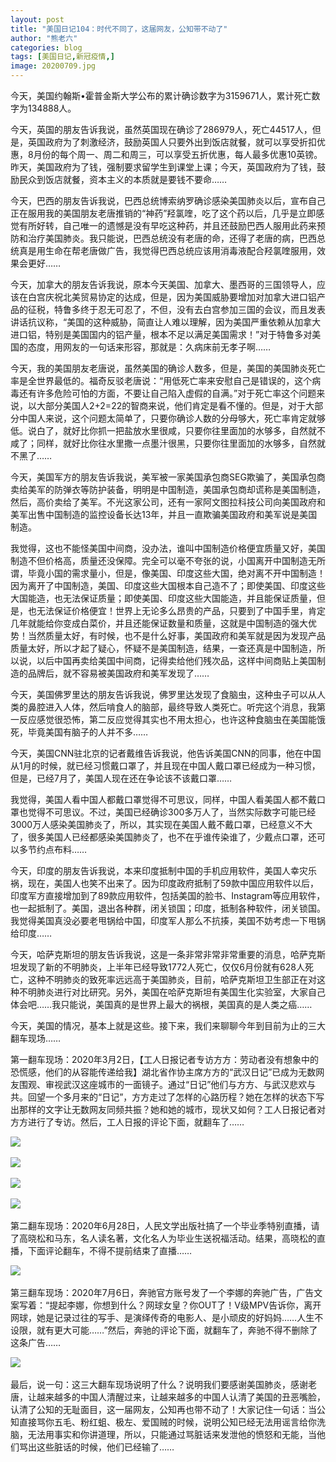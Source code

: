 ```yaml
---
layout: post
title: "美国日记104：时代不同了，这届网友，公知带不动了"
author: "熊老六"
categories: blog
tags: [美国日记,新冠疫情,]
image: 20200709.jpg
---
```

​​​​​​今天，美国约翰斯•霍普金斯大学公布的累计确诊数字为3159671人，累计死亡数字为134888人。

今天，英国的朋友告诉我说，虽然英国现在确诊了286979人，死亡44517人，但是，英国政府为了刺激经济，鼓励英国人只要外出到饭店就餐，就可以享受折扣优惠，8月份的每个周一、周二和周三，可以享受五折优惠，每人最多优惠10英镑。昨天，美国政府为了钱，强制要求留学生到课堂上课；今天，英国政府为了钱，鼓励民众到饭店就餐，资本主义的本质就是要钱不要命……

今天，巴西的朋友告诉我说，巴西总统博索纳罗确诊感染美国肺炎以后，宣布自己正在服用我的美国朋友老唐推销的“神药”羟氯喹，吃了这个药以后，几乎是立即感觉有所好转，自己唯一的遗憾是没有早吃这种药，并且还鼓励巴西人服用此药来预防和治疗美国肺炎。我只能说，巴西总统没有老唐的命，还得了老唐的病，巴西总统真是用生命在帮老唐做广告，我觉得巴西总统应该用消毒液配合羟氯喹服用，效果会更好……

今天，加拿大的朋友告诉我说，原本今天美国、加拿大、墨西哥的三国领导人，应该在白宫庆祝北美贸易协定的达成，但是，因为美国威胁要增加对加拿大进口铝产品的征税，特鲁多终于忍无可忍了，不但，没有去白宫参加三国的会议，而且发表讲话抗议称，“美国的这种威胁，简直让人难以理解，因为美国严重依赖从加拿大进口铝，特别是美国国内的铝产量，根本不足以满足美国需求！”对于特鲁多对美国的态度，用网友的一句话来形容，那就是：久病床前无孝子啊……

今天，我的美国朋友老唐说，虽然美国的确诊人数多，但是，美国的美国肺炎死亡率是全世界最低的。福奇反驳老唐说：“用低死亡率来安慰自己是错误的，这个病毒还有许多危险可怕的方面，不要让自己陷入虚假的自满。”对于死亡率这个问题来说，以大部分美国人2+2=22的智商来说，他们肯定是看不懂的。但是，对于大部分中国人来说，这个问题太简单了，只要你确诊人数的分母够大，死亡率肯定就够低。说白了，就好比你抓一把盐放水里很咸，只要你往里面加的水够多，自然就不咸了；同样，就好比你往水里撒一点墨汁很黑，只要你往里面加的水够多，自然就不黑了……

今天，美国军方的朋友告诉我说，美军被一家美国承包商SEG欺骗了，美国承包商卖给美军的防弹衣等防护装备，明明是中国制造，美国承包商却谎称是美国制造，然后，高价卖给了美军。不光这家公司，还有一家阿文图拉科技公司向美国政府和美军出售中国制造的监控设备长达13年，并且一直欺骗美国政府和美军说是美国制造。

我觉得，这也不能怪美国中间商，没办法，谁叫中国制造价格便宜质量又好，美国制造不但价格高，质量还没保障。完全可以毫不夸张的说，小国离开中国制造无所谓，毕竟小国的需求量小，但是，像美国、印度这些大国，绝对离不开中国制造！因为离开了中国制造，美国、印度这些大国根本自己造不了；即使美国、印度这些大国能造，也无法保证质量；即使美国、印度这些大国能造，并且能保证质量，但是，也无法保证价格便宜！世界上无论多么昂贵的产品，只要到了中国手里，肯定几年就能给你变成白菜价，并且还能保证数量和质量，这就是中国制造的强大优势！当然质量太好，有时候，也不是什么好事，美国政府和美军就是因为发现产品质量太好，所以才起了疑心，怀疑不是美国制造，结果，一查还真是中国制造，所以说，以后中国再卖给美国中间商，记得卖给他们残次品，这样中间商贴上美国制造的品牌后，就不容易被美国政府和美军发现了……

今天，美国佛罗里达的朋友告诉我说，佛罗里达发现了食脑虫，这种虫子可以从人类的鼻腔进入人体，然后啃食人的脑部，最终导致人类死亡。听完这个消息，我第一反应感觉很恐怖，第二反应觉得其实也不用太担心，也许这种食脑虫在美国能饿死，毕竟美国有脑子的人并不多……

今天，美国CNN驻北京的记者戴维告诉我说，他告诉美国CNN的同事，他在中国从1月的时候，就已经习惯戴口罩了，并且现在中国人戴口罩已经成为一种习惯，但是，已经7月了，美国人现在还在争论该不该戴口罩……

我觉得，美国人看中国人都戴口罩觉得不可思议，同样，中国人看美国人都不戴口罩也觉得不可思议。不过，美国已经确诊300多万人了，当然实际数字可能已经3000万人感染美国肺炎了，所以，其实现在美国人戴不戴口罩，已经意义不大了，很多美国人已经都感染美国肺炎了，也不在乎谁传染谁了，少戴点口罩，还可以多节约点布料……

今天，印度的朋友告诉我说，本来印度抵制中国的手机应用软件，美国人幸灾乐祸，现在，美国人也笑不出来了。因为印度政府抵制了59款中国应用软件以后，印度军方直接增加到了89款应用软件，包括美国的脸书、Instagram等应用软件，也一起抵制了。美国，退出各种群，闭关锁国；印度，抵制各种软件，闭关锁国。我觉得美国真没必要老甩锅给中国，印度军人那么不抗揍，美国不妨考虑一下甩锅给印度……

今天，哈萨克斯坦的朋友告诉我说，这是一条非常非常非常重要的消息，哈萨克斯坦发现了新的不明肺炎，上半年已经导致1772人死亡，仅仅6月份就有628人死亡，这种不明肺炎的致死率远远高于美国肺炎，目前，哈萨克斯坦卫生部正在对这种不明肺炎进行对比研究。另外，美国在哈萨克斯坦有美国生化实验室，大家自己体会吧……我只能说，美国真的是世界上最大的祸根，美国真的是人类之癌……

今天，美国的情况，基本上就是这些。接下来，我们来聊聊今年到目前为止的三大翻车现场……

第一翻车现场：2020年3月2日，【工人日报记者专访方方：劳动者没有想象中的恐慌感，他们的从容能传递给我】湖北省作协主席方方的“武汉日记”已成为无数网友围观、审视武汉这座城市的一面镜子。通过“日记”他们与方方、与武汉悲欢与共。回望一个多月来的“日记”，方方走过了怎样的心路历程？她在怎样的状态下写出那样的文字让无数网友同频共振？她和她的城市，现状又如何？工人日报记者对方方进行了专访。然后，工人日报的评论下面，就翻车了……

![]({{site.url}}/assets/img/eacedf04ly1ggl4f80i9ej20j616lh0w.jpg)  

![]({{site.url}}/assets/img/eacedf04ly1ggl4f7dcujj20j616lgzv.jpg)  

![]({{site.url}}/assets/img/eacedf04ly1ggl4f6phdlj20j616lqfv.jpg)  

![]({{site.url}}/assets/img/eacedf04ly1ggl4f646spj20j616laot.jpg) 

第二翻车现场：2020年6月28日，人民文学出版社搞了一个毕业季特别直播，请了高晓松和马东，名人读名著，文化名人为毕业生送祝福活动。结果，高晓松的直播，下面评论翻车，不得不提前结束了直播…… 

![]({{site.url}}/assets/img/eacedf04ly1ggl4fqja7oj20g40yxdz6.jpg)  

第三翻车现场：2020年7月6日，奔驰官方账号发了一个李娜的奔驰广告，广告文案写着：“提起李娜，你想到什么？网球女皇？你OUT了！V级MPV告诉你，离开网球，她是记录过往的写手、是演绎传奇的电影人、是小顽皮的好妈妈……人生不设限，就有更大可能……”然后，奔驰的评论下面，就翻车了，奔驰不得不删除了这条广告……

![]({{site.url}}/assets/img/eacedf04ly1gghm6lciw7j20gt0q0k7i.jpg)  

最后，说一句：这三大翻车现场说明了什么？说明我们要感谢美国肺炎，感谢老唐，让越来越多的中国人清醒过来，让越来越多的中国人认清了美国的丑恶嘴脸，认清了公知的无耻面目，这一届网友，公知再也带不动了！大家记住一句话：当公知直接骂你五毛、粉红蛆、极左、爱国贼的时候，说明公知已经无法用谣言给你洗脑，无法用事实和你讲道理，所以，只能通过骂脏话来发泄他的愤怒和无能，当他们骂出这些脏话的时候，他们已经输了……